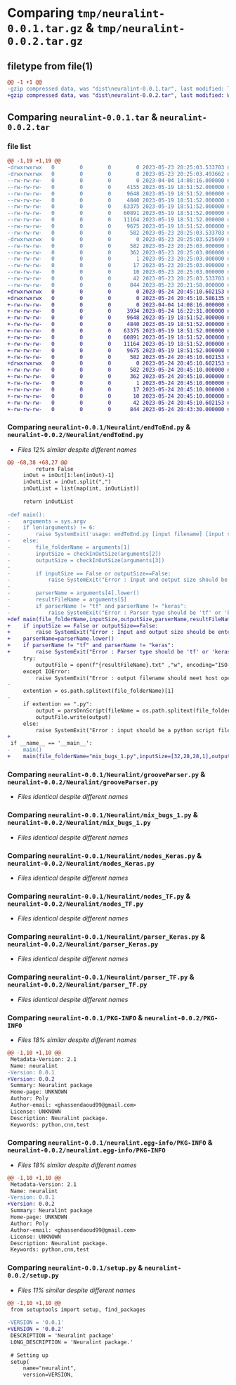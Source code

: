 # Comparing `tmp/neuralint-0.0.1.tar.gz` & `tmp/neuralint-0.0.2.tar.gz`

## filetype from file(1)

```diff
@@ -1 +1 @@
-gzip compressed data, was "dist\neuralint-0.0.1.tar", last modified: Tue May 23 20:25:03 2023, max compression
+gzip compressed data, was "dist\neuralint-0.0.2.tar", last modified: Wed May 24 20:45:10 2023, max compression
```

## Comparing `neuralint-0.0.1.tar` & `neuralint-0.0.2.tar`

### file list

```diff
@@ -1,19 +1,19 @@
-drwxrwxrwx   0        0        0        0 2023-05-23 20:25:03.533703 neuralint-0.0.1/
-drwxrwxrwx   0        0        0        0 2023-05-23 20:25:03.493662 neuralint-0.0.1/Neuralint/
--rw-rw-rw-   0        0        0        0 2023-04-04 14:08:16.000000 neuralint-0.0.1/Neuralint/__init__.py
--rw-rw-rw-   0        0        0     4155 2023-05-19 18:51:52.000000 neuralint-0.0.1/Neuralint/endToEnd.py
--rw-rw-rw-   0        0        0     9648 2023-05-19 18:51:52.000000 neuralint-0.0.1/Neuralint/grooveParser.py
--rw-rw-rw-   0        0        0     4840 2023-05-19 18:51:52.000000 neuralint-0.0.1/Neuralint/mix_bugs_1.py
--rw-rw-rw-   0        0        0    63375 2023-05-19 18:51:52.000000 neuralint-0.0.1/Neuralint/nodes_Keras.py
--rw-rw-rw-   0        0        0    60891 2023-05-19 18:51:52.000000 neuralint-0.0.1/Neuralint/nodes_TF.py
--rw-rw-rw-   0        0        0    11164 2023-05-19 18:51:52.000000 neuralint-0.0.1/Neuralint/parser_Keras.py
--rw-rw-rw-   0        0        0     9675 2023-05-19 18:51:52.000000 neuralint-0.0.1/Neuralint/parser_TF.py
--rw-rw-rw-   0        0        0      582 2023-05-23 20:25:03.533703 neuralint-0.0.1/PKG-INFO
-drwxrwxrwx   0        0        0        0 2023-05-23 20:25:03.525699 neuralint-0.0.1/neuralint.egg-info/
--rw-rw-rw-   0        0        0      582 2023-05-23 20:25:03.000000 neuralint-0.0.1/neuralint.egg-info/PKG-INFO
--rw-rw-rw-   0        0        0      362 2023-05-23 20:25:03.000000 neuralint-0.0.1/neuralint.egg-info/SOURCES.txt
--rw-rw-rw-   0        0        0        1 2023-05-23 20:25:03.000000 neuralint-0.0.1/neuralint.egg-info/dependency_links.txt
--rw-rw-rw-   0        0        0       17 2023-05-23 20:25:03.000000 neuralint-0.0.1/neuralint.egg-info/requires.txt
--rw-rw-rw-   0        0        0       10 2023-05-23 20:25:03.000000 neuralint-0.0.1/neuralint.egg-info/top_level.txt
--rw-rw-rw-   0        0        0       42 2023-05-23 20:25:03.533703 neuralint-0.0.1/setup.cfg
--rw-rw-rw-   0        0        0      844 2023-05-23 20:21:58.000000 neuralint-0.0.1/setup.py
+drwxrwxrwx   0        0        0        0 2023-05-24 20:45:10.602153 neuralint-0.0.2/
+drwxrwxrwx   0        0        0        0 2023-05-24 20:45:10.586135 neuralint-0.0.2/Neuralint/
+-rw-rw-rw-   0        0        0        0 2023-04-04 14:08:16.000000 neuralint-0.0.2/Neuralint/__init__.py
+-rw-rw-rw-   0        0        0     3934 2023-05-24 16:22:31.000000 neuralint-0.0.2/Neuralint/endToEnd.py
+-rw-rw-rw-   0        0        0     9648 2023-05-19 18:51:52.000000 neuralint-0.0.2/Neuralint/grooveParser.py
+-rw-rw-rw-   0        0        0     4840 2023-05-19 18:51:52.000000 neuralint-0.0.2/Neuralint/mix_bugs_1.py
+-rw-rw-rw-   0        0        0    63375 2023-05-19 18:51:52.000000 neuralint-0.0.2/Neuralint/nodes_Keras.py
+-rw-rw-rw-   0        0        0    60891 2023-05-19 18:51:52.000000 neuralint-0.0.2/Neuralint/nodes_TF.py
+-rw-rw-rw-   0        0        0    11164 2023-05-19 18:51:52.000000 neuralint-0.0.2/Neuralint/parser_Keras.py
+-rw-rw-rw-   0        0        0     9675 2023-05-19 18:51:52.000000 neuralint-0.0.2/Neuralint/parser_TF.py
+-rw-rw-rw-   0        0        0      582 2023-05-24 20:45:10.602153 neuralint-0.0.2/PKG-INFO
+drwxrwxrwx   0        0        0        0 2023-05-24 20:45:10.602153 neuralint-0.0.2/neuralint.egg-info/
+-rw-rw-rw-   0        0        0      582 2023-05-24 20:45:10.000000 neuralint-0.0.2/neuralint.egg-info/PKG-INFO
+-rw-rw-rw-   0        0        0      362 2023-05-24 20:45:10.000000 neuralint-0.0.2/neuralint.egg-info/SOURCES.txt
+-rw-rw-rw-   0        0        0        1 2023-05-24 20:45:10.000000 neuralint-0.0.2/neuralint.egg-info/dependency_links.txt
+-rw-rw-rw-   0        0        0       17 2023-05-24 20:45:10.000000 neuralint-0.0.2/neuralint.egg-info/requires.txt
+-rw-rw-rw-   0        0        0       10 2023-05-24 20:45:10.000000 neuralint-0.0.2/neuralint.egg-info/top_level.txt
+-rw-rw-rw-   0        0        0       42 2023-05-24 20:45:10.602153 neuralint-0.0.2/setup.cfg
+-rw-rw-rw-   0        0        0      844 2023-05-24 20:43:30.000000 neuralint-0.0.2/setup.py
```

### Comparing `neuralint-0.0.1/Neuralint/endToEnd.py` & `neuralint-0.0.2/Neuralint/endToEnd.py`

 * *Files 12% similar despite different names*

```diff
@@ -68,38 +68,27 @@
         return False
     inOut = inOut[1:len(inOut)-1]
     inOutList = inOut.split(",")
     inOutList = list(map(int, inOutList))
 
     return inOutList
 
-def main():
-    arguments = sys.argv
-    if len(arguments) != 6:
-        raise SystemExit('usage: endToEnd.py [input filename] [input size] [output size] [parser type] [output filename]')
-    else:
-        file_folderName = arguments[1]
-        inputSize = checkInOutSize(arguments[2])
-        outputSize = checkInOutSize(arguments[3])
-
-        if inputSize == False or outputSize==False:
-            raise SystemExit("Error : Input and output size should be entered as array([x1, x2, x3, ...]).")
-
-        parserName = arguments[4].lower()
-        resultFileName = arguments[5]
-        if parserName != "tf" and parserName != "keras":
-            raise SystemExit("Error : Parser type should be 'tf' or 'keras'")
+def main(file_folderName,inputSize,outputSize,parserName,resultFileName):
+    if inputSize == False or outputSize==False:
+        raise SystemExit("Error : Input and output size should be entered as array([x1, x2, x3, ...]).")
+    parserName=parserName.lower()
+    if parserName != "tf" and parserName != "keras":
+        raise SystemExit("Error : Parser type should be 'tf' or 'keras'")
     try:
         outputFile = open(f"{resultFileName}.txt" ,"w", encoding="ISO-8859-1")
     except IOError:
         raise SystemExit("Error : output filename should meet host operating system filename rules")
-
     extention = os.path.splitext(file_folderName)[1]
-
     if extention == ".py":
         output = parsDnnScript(fileName = os.path.splitext(file_folderName)[0], inputSize = inputSize ,outputSize = outputSize , parser=parserName)
         outputFile.write(output)
     else:
         raise SystemExit("Error : input should be a python script file")
+    
 if __name__ == '__main__':
-    main()
+    main(file_folderName="mix_bugs_1.py",inputSize=[32,28,28,1],outputSize=[32,10],parserName="tf",resultFileName="result")
```

### Comparing `neuralint-0.0.1/Neuralint/grooveParser.py` & `neuralint-0.0.2/Neuralint/grooveParser.py`

 * *Files identical despite different names*

### Comparing `neuralint-0.0.1/Neuralint/mix_bugs_1.py` & `neuralint-0.0.2/Neuralint/mix_bugs_1.py`

 * *Files identical despite different names*

### Comparing `neuralint-0.0.1/Neuralint/nodes_Keras.py` & `neuralint-0.0.2/Neuralint/nodes_Keras.py`

 * *Files identical despite different names*

### Comparing `neuralint-0.0.1/Neuralint/nodes_TF.py` & `neuralint-0.0.2/Neuralint/nodes_TF.py`

 * *Files identical despite different names*

### Comparing `neuralint-0.0.1/Neuralint/parser_Keras.py` & `neuralint-0.0.2/Neuralint/parser_Keras.py`

 * *Files identical despite different names*

### Comparing `neuralint-0.0.1/Neuralint/parser_TF.py` & `neuralint-0.0.2/Neuralint/parser_TF.py`

 * *Files identical despite different names*

### Comparing `neuralint-0.0.1/PKG-INFO` & `neuralint-0.0.2/PKG-INFO`

 * *Files 18% similar despite different names*

```diff
@@ -1,10 +1,10 @@
 Metadata-Version: 2.1
 Name: neuralint
-Version: 0.0.1
+Version: 0.0.2
 Summary: Neuralint package
 Home-page: UNKNOWN
 Author: Poly
 Author-email: <ghassendaoud99@gmail.com>
 License: UNKNOWN
 Description: Neuralint package.
 Keywords: python,cnn,test
```

### Comparing `neuralint-0.0.1/neuralint.egg-info/PKG-INFO` & `neuralint-0.0.2/neuralint.egg-info/PKG-INFO`

 * *Files 18% similar despite different names*

```diff
@@ -1,10 +1,10 @@
 Metadata-Version: 2.1
 Name: neuralint
-Version: 0.0.1
+Version: 0.0.2
 Summary: Neuralint package
 Home-page: UNKNOWN
 Author: Poly
 Author-email: <ghassendaoud99@gmail.com>
 License: UNKNOWN
 Description: Neuralint package.
 Keywords: python,cnn,test
```

### Comparing `neuralint-0.0.1/setup.py` & `neuralint-0.0.2/setup.py`

 * *Files 11% similar despite different names*

```diff
@@ -1,10 +1,10 @@
 from setuptools import setup, find_packages
 
-VERSION = '0.0.1'
+VERSION = '0.0.2'
 DESCRIPTION = 'Neuralint package'
 LONG_DESCRIPTION = 'Neuralint package.'
 
 # Setting up
 setup(
     name="neuralint",
     version=VERSION,
```

